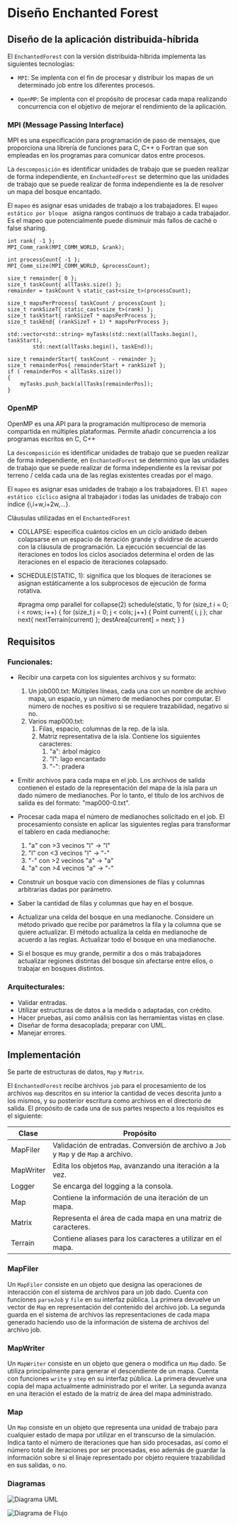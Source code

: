 # Diseño Enchanted Forest

## Diseño de la aplicación distribuida-híbrida

El `EnchantedForest` con la versión distribuida-híbrida implementa
las siguientes tecnologías:
* `MPI`: Se implenta con el fin de procesar y distribuir los mapas de un
  determinado job entre los diferentes procesos.

* `OpenMP`: Se implenta con el propósito de procesar cada mapa realizando concurrencia con el
  objetivo de mejorar el rendimiento de la aplicación.


### MPI (Message Passing Interface)
MPI es una especificación para programación de paso de mensajes, que
proporciona una librería de funciones para C, C++ o Fortran que son
empleadas en los programas para comunicar datos entre procesos.

La `descomposición` es identificar unidades de trabajo que se pueden realizar
de forma independiente, en `EnchantedForest` se determino que las unidades de
trabajo que se puede realizar de forma independiente es la de resolver un mapa del
bosque encantado.

El `mapeo` es asignar esas unidades de trabajo a los trabajadores.
El `mapeo estático por bloque ` asigna rangos continuos de trabajo a
cada trabajador. Es el mapeo que potencialmente puede disminuir más fallos
de caché o false sharing.

    int rank{ -1 };
    MPI_Comm_rank(MPI_COMM_WORLD, &rank);

	int processCount{ -1 };
	MPI_Comm_size(MPI_COMM_WORLD, &processCount);

	size_t remainder{ 0 };
	size_t taskCount{ allTasks.size() };
	remainder = taskCount % static_cast<size_t>(processCount);

	size_t mapsPerProcess{ taskCount / processCount };
	size_t rankSizeT{ static_cast<size_t>(rank) };
	size_t taskStart{ rankSizeT * mapsPerProcess };
	size_t taskEnd{ (rankSizeT + 1) * mapsPerProcess };

	std::vector<std::string> myTasks(std::next(allTasks.begin(), taskStart),
			std::next(allTasks.begin(), taskEnd));

	size_t remainderStart{ taskCount - remainder };
	size_t remainderPos{ remainderStart + rankSizeT };
	if ( remainderPos < allTasks.size())
	{
		myTasks.push_back(allTasks[remainderPos]);
	}

### OpenMP
OpenMP es una API para la
programación multiproceso de memoria compartida en múltiples plataformas.
Permite añadir concurrencia a los programas escritos en C, C++

La `descomposición` es identificar unidades de trabajo que se pueden realizar
de forma independiente, en `EnchantedForest` se determino que las unidades de
trabajo que se puede realizar de forma independiente es la revisar
por terreno / celda cada una de las reglas existentes creadas por el mago.

El `mapeo` es asignar esas unidades de trabajo a los trabajadores.
El `El mapeo estático cíclico` asigna al trabajador i todas las
unidades de trabajo con índice {i,i+w,i+2w,...}.

Cláusulas utilizadas en el `EnchantedForest`

* COLLAPSE: especifica cuántos ciclos en un ciclo anidado deben colapsarse en
un espacio de iteración grande y dividirse de acuerdo con la cláusula de 
programación. La ejecución secuencial de las iteraciones en todos los 
ciclos asociados determina el orden de las iteraciones en el espacio de 
iteraciones colapsado.

* SCHEDULE(STATIC, 1): significa que los bloques de iteraciones se asignan 
estáticamente a los subprocesos de ejecución de forma rotativa.


    #pragma omp parallel for collapse(2) schedule(static, 1)
        for (size_t i = 0; i < rows; i++)
        {
            for (size_t j = 0; j < cols; j++)
            {
                Point current{ i, j };
                char next{ nextTerrain(current) };
                destArea[current] = next;
            }
        }

## Requisitos

### Funcionales:

* Recibir una carpeta con los siguientes archivos y su formato:
    1. Un job000.txt: Múltiples líneas, cada una con un nombre de archivo
       mapa, un espacio, y un número de medianoches por computar. El número
       de noches es positivo si se requiere trazabilidad, negativo si no.
    2. Varios map000.txt:
        1. Filas, espacio, columnas de la rep. de la isla.
        2. Matriz representativa de la isla. Contiene los siguientes caracteres:
            1. "a": árbol mágico
            2. "l": lago encantado
            3. "-": pradera

* Emitir archivos para cada mapa en el job. Los archivos de salida contienen
  el estado de la representación del mapa de la isla para un dado número de
  medianoches. Por lo tanto, el título de los archivos de salida es del
  formato: "map000-0.txt".

* Procesar cada mapa el número de medianoches solicitado en el job. El
  procesamiento consiste en aplicar las siguientes reglas para transformar
  el tablero en cada medianoche:
    1. "a" con >3 vecinos "l" -> "l"
    2. "l" con <3 vecinos "l" -> "-"
    3. "-" con >2 vecinos "a" -> "a"
    4. "a" con >4 vecinos "a" -> "-"

* Construir un bosque vacío con dimensiones de filas y columnas arbitrarias
  dadas por parámetro.
* Saber la cantidad de filas y columnas que hay en el bosque.
* Actualizar una celda del bosque en una medianoche. Considere un método
  privado que recibe por parámetros la fila y la columna que se quiere
  actualizar. El método actualiza la celda en medianoche de acuerdo a las
  reglas. Actualizar todo el bosque en una medianoche.
* Si el bosque es muy grande, permitir a dos o más trabajadores actualizar
  regiones distintas del bosque sin afectarse entre ellos, o trabajar en bosques
  distintos.

### Arquitecturales:

* Validar entradas.
* Utilizar estructuras de datos a la medida o adaptadas, con crédito.
* Hacer pruebas, así como análisis con las herramientas vistas en clase.
* Diseñar de forma desacoplada; preparar con UML.
* Manejar errores.

## Implementación

Se parte de estructuras de datos, `Map` y `Matrix`.

El `EnchantedForest` recibe archivos `job` para el procesamiento de los
archivos `map` descritos en su interior la cantidad de veces descrita junto
a los mismos, y su posterior escritura como archivos en el directorio de
salida. El propósito de cada una de sus partes respecto a los requisitos es el
siguiente:

| Clase     | Propósito                                                                           |
|-----------|-------------------------------------------------------------------------------------|
| MapFiler  | Validación de entradas. Conversión de archivo a `Job` y `Map` y de `Map` a archivo. |
| MapWriter | Edita los objetos `Map`, avanzando una iteración a la vez.                          |
| Logger    | Se encarga del logging a la consola.                                                |
| Map       | Contiene la información de una iteración de un mapa.                                |
| Matrix    | Representa el área de cada mapa en una matriz de caracteres.                        |
| Terrain   | Contiene aliases para los caracteres a utilizar en el mapa.                         |

### MapFiler

Un `MapFiler` consiste en un objeto que designa las operaciones de 
interacción con el sistema de archivos para un job dado. Cuenta con 
funciones `parseJob` y `file` en su interfaz pública. La primera devuelve un 
vector de `Map` en representación del contenido del archivo job. La segunda 
guarda en el sistema de archivos las representaciones de cada mapa generado 
haciendo uso de la información de sistema de archivos del archivo job.

### MapWriter

Un `MapWriter` consiste en un objeto que genera o modifica un `Map` dado. Se 
utiliza principalmente para generar el descendiente de un mapa. Cuenta con
funciones `write` y `step` en su interfaz pública. La primera devuelve una 
copia del mapa actualmente administrado por el writer. La segunda avanza en 
una iteración el estado de la matriz de área del mapa administrado.

### Map

Un `Map` consiste en un objeto que representa una unidad de trabajo para 
cualquier estado de mapa por utilizar en el transcurso de la simulación. 
Indica tanto el número de iteraciones que han sido procesadas, así como el 
número total de iteraciones por ser procesadas, eso además de guardar la 
información sobre si el linaje representado por objeto requiere trazabilidad 
en sus salidas, o no.

### Diagramas

![Diagrama UML](uml.svg)

![Diagrama de Flujo](flowchart.svg)